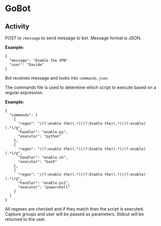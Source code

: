 # GoBot

## Activity

POST to `/message` to send message to bot. Message format is JSON.

**Example:**
```
{
  "message": "Enable the VPN"
  "user": "Davide"
}
```

Bot receives message and looks into `commands.json`.

The commands file is used to determine which script to execute based on a regular
expression.

**Example:**
```
{
  "commands": [
    {
      "regex": "/(?:enable the)(.*)|(?:Enable the)(.*)|(?:enable)(.*)/g",
      "handler": "enable.py",
      "executor": "python"
    },
    {
      "regex": "/(?:enable the)(.*)|(?:Enable the)(.*)|(?:enable)(.*)/g",
      "handler": "enable.sh",
      "executor": "bash"
    },
    {
      "regex": "/(?:enable the)(.*)|(?:Enable the)(.*)|(?:enable)(.*)/g",
      "handler": "enable.ps1",
      "executor": "powershell"
    }
  ]
}
```

All regexes are checked and if they match then the script is executed. Capture
groups and user will be passed as parameters. Stdout will be returned to the user.
